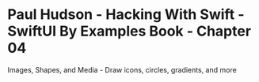 # Paul Hudson - Hacking With Swift - SwiftUI By Examples Book - Chapter 04
Images, Shapes, and Media - Draw icons, circles, gradients, and more
